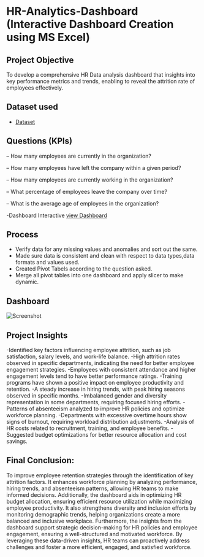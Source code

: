 # HR-Analytics-Dashboard (Interactive Dashboard Creation using MS Excel)
## Project Objective
To develop a comprehensive HR Data analysis dashboard that insights into key performance metrics and trends, enabling to reveal the attrition rate of employees effectively.

## Dataset used
- <a href= "https://github.com/Nikita-Raykar983/Excel-HR-Analytics-Dashboard/blob/main/Nikita_HR%20Analytics_Dashboard.xlsx"> Dataset</a>

## Questions (KPIs)
– How many employees are currently in the organization?

– How many employees have left the company within a given period?

– How many employees are currently working in the organization?

– What percentage of employees leave the company over time? 

– What is the average age of employees in the organization?

 -Dashboard Interactive  <a href="https://github.com/Nikita-Raykar983/Excel-HR-Analytics-Dashboard/blob/main/Screenshot.png">view Dashboard</a>

## Process
- Verify data for any missing values and anomalies and sort out the same.
- Made sure data is consistent and clean with respect to data types,data formats and values used.
- Created Pivot Tabels according to the question asked.
- Merge all pivot tables into one dashboard and apply slicer to make dynamic.

## Dashboard
![Screenshot](https://github.com/user-attachments/assets/42f432de-7589-4c7c-bded-97c78668773f)
 
## Project Insights
-Identified key factors influencing employee attrition, such as job satisfaction, salary levels, and work-life balance.
-High attrition rates observed in specific departments, indicating the need for better employee engagement strategies.
-Employees with consistent attendance and higher engagement levels tend to have better performance ratings.
-Training programs have shown a positive impact on employee productivity and retention.
-A steady increase in hiring trends, with peak hiring seasons observed in specific months.
-Imbalanced gender and diversity representation in some departments, requiring focused hiring efforts.
-Patterns of absenteeism analyzed to improve HR policies and optimize workforce planning.
-Departments with excessive overtime hours show signs of burnout, requiring workload distribution adjustments.
-Analysis of HR costs related to recruitment, training, and employee benefits.
-Suggested budget optimizations for better resource allocation and cost savings.

## Final Conclusion:
To improve employee retention strategies through the identification of key attrition factors. It enhances workforce planning by analyzing performance, hiring trends, and absenteeism patterns, allowing HR teams to make informed decisions. Additionally, the dashboard aids in optimizing HR budget allocation, ensuring efficient resource utilization while maximizing employee productivity. It also strengthens diversity and inclusion efforts by monitoring demographic trends, helping organizations create a more balanced and inclusive workplace. Furthermore, the insights from the dashboard support strategic decision-making for HR policies and employee engagement, ensuring a well-structured and motivated workforce. By leveraging these data-driven insights, HR teams can proactively address challenges and foster a more efficient, engaged, and satisfied workforce.

